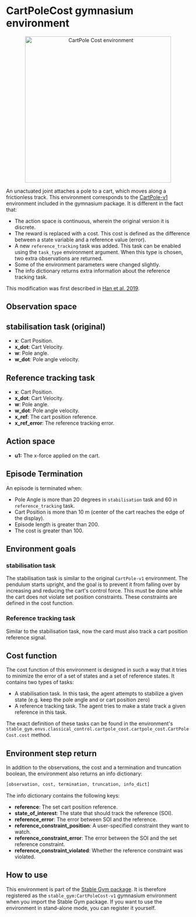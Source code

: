 # CartPoleCost gymnasium environment

<div align="center">
    <img src="https://github.com/rickstaa/stable-gym/assets/17570430/eb3d4f34-1429-4597-a51f-16aea0e7def2" alt="CartPole Cost environment" width="400px">
</div>

<!--alex ignore joint-->

An unactuated joint attaches a pole to a cart, which moves along a frictionless track. This environment corresponds to the [CartPole-v1](https://gymnasium.farama.org/environments/classic_control/cart_pole/) environment included in the gymnasium package. It is different in the fact that:

*   The action space is continuous, wherein the original version it is discrete.
*   The reward is replaced with a cost. This cost is defined as the difference between a
    state variable and a reference value (error).
*   A new `reference_tracking` task was added. This task can be enabled using the
    `task_type` environment argument. When this type is chosen, two extra observations
    are returned.
*   Some of the environment parameters were changed slightly.
*   The info dictionary returns extra information about the reference tracking task.

This modification was first described in [Han et al. 2019](https://arxiv.org/abs/2004.14288).

## Observation space

## stabilisation task (original)

*   **x**: Cart Position.
*   **x\_dot**: Cart Velocity.
*   **w**: Pole angle.
*   **w\_dot**: Pole angle velocity.

## Reference tracking task

*   **x**: Cart Position.
*   **x\_dot**: Cart Velocity.
*   **w**: Pole angle.
*   **w\_dot**: Pole angle velocity.
*   **x\_ref**: The cart position reference.
*   **x\_ref\_error**: The reference tracking error.

## Action space

*   **u1:** The x-force applied on the cart.

## Episode Termination

An episode is terminated when:

*   Pole Angle is more than 20 degrees in `stabilisation` task and 60 in `reference_tracking` task.
*   Cart Position is more than 10 m (center of the cart reaches the edge of the
    display).
*   Episode length is greater than 200.
*   The cost is greater than 100.

## Environment goals

### stabilisation task

The stabilisation task is similar to the original `CartPole-v1` environment. The pendulum starts upright, and the goal is to prevent it from falling over by increasing and reducing the cart's control force. This must be done while the cart does not violate set position constraints. These constraints are defined in the cost function.

### Reference tracking task

Similar to the stabilisation task, now the card must also track a cart position reference signal.

## Cost function

The cost function of this environment is designed in such a way that it tries to minimize the error of a set of states and a set of reference states. It contains two types of tasks:

*   A stabilisation task. In this task, the agent attempts to stabilize a given state (e.g. keep the pole angle and or cart position zero)
*   A reference tracking task. The agent tries to make a state track a given reference in this task.

The exact definition of these tasks can be found in the environment's `stable_gym.envs.classical_control.cartpole_cost.cartpole_cost.CartPoleCost.cost` method.

## Environment step return

In addition to the observations, the cost and a termination and truncation boolean, the environment also returns an info dictionary:

```python
[observation, cost, termination, truncation, info_dict]
```

The info dictionary contains the following keys:

*   **reference**: The set cart position reference.
*   **state\_of\_interest**: The state that should track the reference (SOI).
*   **reference\_error**: The error between SOI and the reference.
*   **reference\_constraint\_position**: A user-specified constraint they want to watch.
*   **reference\_constraint\_error**: The error between the SOI and the set reference constraint.
*   **reference\_constraint\_violated**: Whether the reference constraint was violated.

## How to use

This environment is part of the [Stable Gym package](https://github.com/rickstaa/stable-gym). It is therefore registered as the `stable_gym:CartPoleCost-v1` gymnasium environment when you import the Stable Gym package. If you want to use the environment in stand-alone mode, you can register it yourself.
